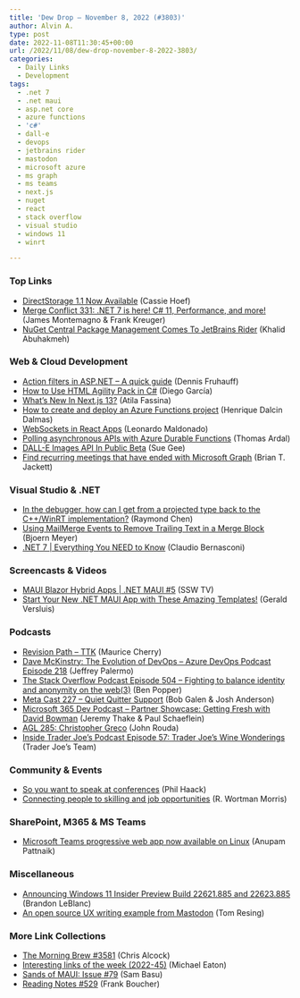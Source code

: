 ```yaml
---
title: 'Dew Drop – November 8, 2022 (#3803)'
author: Alvin A.
type: post
date: 2022-11-08T11:30:45+00:00
url: /2022/11/08/dew-drop-november-8-2022-3803/
categories:
  - Daily Links
  - Development
tags:
  - .net 7
  - .net maui
  - asp.net core
  - azure functions
  - 'c#'
  - dall-e
  - devops
  - jetbrains rider
  - mastodon
  - microsoft azure
  - ms graph
  - ms teams
  - next.js
  - nuget
  - react
  - stack overflow
  - visual studio
  - windows 11
  - winrt

---
```

### <a name="top"></a>Top Links

  * <a href="https://devblogs.microsoft.com/directx/directstorage-1-1-now-available/" target="_blank" rel="noopener">DirectStorage 1.1 Now Available</a> (Cassie Hoef)
  * <a href="http://www.mergeconflict.fm/331" target="_blank" rel="noopener">Merge Conflict 331: .NET 7 is here! C# 11, Performance, and more!</a> (James Montemagno & Frank Kreuger)
  * <a href="https://blog.jetbrains.com/dotnet/2022/11/07/nuget-central-package-management-comes-to-jetbrains-rider/" target="_blank" rel="noopener">NuGet Central Package Management Comes To JetBrains Rider</a> (Khalid Abuhakmeh)



### <a name="web"></a>Web & Cloud Development

  * <a href="https://dateo-software.de/blog/action-filters-in-asp-net" target="_blank" rel="noopener">Action filters in ASP.NET &#8211; A quick guide</a> (Dennis Fruhauff)
  * <a href="https://code-maze.com/html-agility-pack-csharp/" target="_blank" rel="noopener">How to Use HTML Agility Pack in C#</a> (Diego García)
  * <a href="https://smashingmagazine.com/2022/11/whats-new-nextjs-13/" target="_blank" rel="noopener">What’s New In Next.js 13?</a> (Atila Fassina)
  * <a href="https://intodot.net/how-to-create-and-deploy-an-azure-functions-project/" target="_blank" rel="noopener">How to create and deploy an Azure Functions project</a> (Henrique Dalcin Dalmas)
  * <a href="https://www.telerik.com/blogs/websockets-react-apps" target="_blank" rel="noopener">WebSockets in React Apps</a> (Leonardo Maldonado)
  * <a href="https://blog.elmah.io/polling-asynchronous-apis-with-azure-durable-functions/" target="_blank" rel="noopener">Polling asynchronous APIs with Azure Durable Functions</a> (Thomas Ardal)
  * <a href="http://www.i-programmer.info/news/105-artificial-intelligence/15851-dall-e-images-api-in-public-beta.html" target="_blank" rel="noopener">DALL-E Images API In Public Beta</a> (Sue Gee)
  * <a href="https://briantjackett.com/2022/11/07/find-recurring-meetings-that-have-ended-with-microsoft-graph/" target="_blank" rel="noopener">Find recurring meetings that have ended with Microsoft Graph</a> (Brian T. Jackett)



### <a name="dotnet"></a>Visual Studio & .NET

  * <a href="https://devblogs.microsoft.com/oldnewthing/20221107-00/?p=107360" target="_blank" rel="noopener">In the debugger, how can I get from a projected type back to the C++/WinRT implementation?</a> (Raymond Chen)
  * <a href="https://www.textcontrol.com/blog/2022/11/07/using-mailmerge-events-to-remove-trailing-text-in-a-merge-block/" target="_blank" rel="noopener">Using MailMerge Events to Remove Trailing Text in a Merge Block</a> (Bjoern Meyer)
  * <a href="https://www.claudiobernasconi.ch/2022/11/07/dotnet-7-everything-you-need-to-know/" target="_blank" rel="noopener">.NET 7 | Everything You NEED to Know</a> (Claudio Bernasconi)



### <a name="videos"></a>Screencasts & Videos

  * <a href="http://www.youtube.com/watch?v=4o6uUXxYtRk" target="_blank" rel="noopener">MAUI Blazor Hybrid Apps | .NET MAUI #5</a> (SSW TV)
  * <a href="http://www.youtube.com/watch?v=waq1ITSqA84" target="_blank" rel="noopener">Start Your New .NET MAUI App with These Amazing Templates!</a> (Gerald Versluis)



### <a name="podcasts"></a>Podcasts

  * <a href="https://revisionpath.com/ttk" target="_blank" rel="noopener">Revision Path &#8211; TTK</a> (Maurice Cherry)
  * <a href="http://feed.azuredevops.show/dave-mckinstry-the-evolution-of-devops-episode-218" target="_blank" rel="noopener">Dave McKinstry: The Evolution of DevOps &#8211; Azure DevOps Podcast Episode 218</a> (Jeffrey Palermo)
  * <a href="https://stackoverflow.blog/2022/11/08/from-taming-apples-app-store-to-reimagining-identity-on-the-web3-ep-504/" target="_blank" rel="noopener">The Stack Overflow Podcast Episode 504 &#8211; Fighting to balance identity and anonymity on the web(3)</a> (Ben Popper)
  * <a href="https://www.meta-cast.com/episode/227-quiet-quitter-support" target="_blank" rel="noopener">Meta Cast 227 &#8211; Quiet Quitter Support</a> (Bob Galen & Josh Anderson)
  * <a href="https://www.m365devpodcast.com/e/partner-showcase-getting-fresh-with-david-bowman/" target="_blank" rel="noopener">Microsoft 365 Dev Podcast &#8211; Partner Showcase: Getting Fresh with David Bowman</a> (Jeremy Thake & Paul Schaeflein)
  * <a href="https://www.ageekleader.com/agl-285-christopher-greco/" target="_blank" rel="noopener">AGL 285: Christopher Greco</a> (John Rouda)
  * <a href="http://insidetjs.libsyn.com/episode-57-trader-joes-wine-wanderings" target="_blank" rel="noopener">Inside Trader Joe&#8217;s Podcast Episode 57: Trader Joe&#8217;s Wine Wonderings</a> (Trader Joe&#8217;s Team)



### <a name="events"></a>Community & Events

  * <a href="https://haacked.com/archive/2022/11/07/so-you-want-to-speak-at-conferences/" target="_blank" rel="noopener">So you want to speak at conferences</a> (Phil Haack)
  * <a href="https://techcommunity.microsoft.com/t5/microsoft-learn-blog/connecting-people-to-skilling-and-job-opportunities/ba-p/2633015" target="_blank" rel="noopener">Connecting people to skilling and job opportunities</a> (R. Wortman Morris)



### <a name="sp"></a>SharePoint, M365 & MS Teams

  * <a href="https://techcommunity.microsoft.com/t5/microsoft-teams-blog/microsoft-teams-progressive-web-app-now-available-on-linux/ba-p/3669846" target="_blank" rel="noopener">Microsoft Teams progressive web app now available on Linux</a> (Anupam Pattnaik)



### <a name="misc"></a>Miscellaneous

  * <a href="https://blogs.windows.com/windows-insider/2022/11/07/announcing-windows-11-insider-preview-build-22621-885-and-22623-885/" target="_blank" rel="noopener">Announcing Windows 11 Insider Preview Build 22621.885 and 22623.885</a> (Brandon LeBlanc)
  * <a href="https://www.tomresing.com/2022/11/07/an-open-source-ux-writing-example-from-mastodon/" target="_blank" rel="noopener">An open source UX writing example from Mastodon</a> (Tom Resing)



### <a name="links"></a>More Link Collections

  * <a href="https://blog.cwa.me.uk/2022/11/08/the-morning-brew-3581/" target="_blank" rel="noopener">The Morning Brew #3581</a> (Chris Alcock)
  * <a href="https://samestuffdifferentday.com/2022/11/07/Interesting-links-of-the-week-2022-45/" target="_blank" rel="noopener">Interesting links of the week (2022-45)</a> (Michael Eaton)
  * <a href="https://www.telerik.com/blogs/sands-maui-issue-79" target="_blank" rel="noopener">Sands of MAUI: Issue #79</a> (Sam Basu)
  * <a href="https://www.frankysnotes.com/2022/11/reading-notes-529.html" target="_blank" rel="noopener">Reading Notes #529</a> (Frank Boucher)
